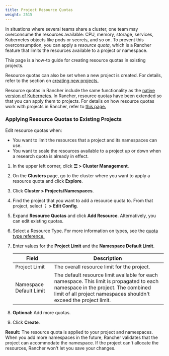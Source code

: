 ```yaml
---
title: Project Resource Quotas
weight: 2515
---
```


In situations where several teams share a cluster, one team may overconsume the resources available: CPU, memory, storage, services, Kubernetes objects like pods or secrets, and so on.  To prevent this overconsumption, you can apply a _resource quota_, which is a Rancher feature that limits the resources available to a project or namespace.

This page is a how-to guide for creating resource quotas in existing projects.

Resource quotas can also be set when a new project is created. For details, refer to the section on [creating new projects.](https://rancher.com/docs/rancher/v2.6/en/cluster-admin/projects-and-namespaces/#creating-projects)

Resource quotas in Rancher include the same functionality as the [native version of Kubernetes](https://kubernetes.io/docs/concepts/policy/resource-quotas/). In Rancher, resource quotas have been extended so that you can apply them to projects. For details on how resource quotas work with projects in Rancher, refer to [this page.](./quotas-for-projects)

### Applying Resource Quotas to Existing Projects

Edit resource quotas when:

- You want to limit the resources that a project and its namespaces can use.
- You want to scale the resources available to a project up or down when a research quota is already in effect.

1. In the upper left corner, click **☰ > Cluster Management**.
1. On the **Clusters** page, go to the cluster where you want to apply a resource quota and click **Explore**.
1. Click **Cluster > Projects/Namespaces**.
1. Find the project that you want to add a resource quota to. From that project, select **⋮ > Edit Config**.

1. Expand **Resource Quotas** and click **Add Resource**. Alternatively, you can edit existing quotas.

1. Select a Resource Type. For more information on types, see the [quota type reference.](./quota-type-reference)

1. Enter values for the **Project Limit** and the **Namespace Default Limit**.

    | Field                   | Description                                                                                              |
    | ----------------------- | -------------------------------------------------------------------------------------------------------- |
    | Project Limit           | The overall resource limit for the project.                                                              |
    | Namespace Default Limit | The default resource limit available for each namespace. This limit is propagated to each namespace in the project. The combined limit of all project namespaces shouldn't exceed the project limit. |

1. **Optional:** Add more quotas.

1. Click **Create**.

**Result:** The resource quota is applied to your project and namespaces. When you add more namespaces in the future, Rancher validates that the project can accommodate the namespace. If the project can't allocate the resources, Rancher won't let you save your changes.
